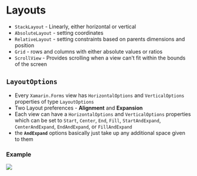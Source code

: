# Layouts
- `StackLayout` - Linearly, either horizontal or vertical
- `AbsoluteLayout` - setting coordinates
- `RelativeLayout` - setting constraints based on parents dimensions and position
- `Grid` - rows and columns with either absolute values or ratios
- `ScrollView` - Provides scrolling when a view can't fit within the bounds of the screen

## `LayoutOptions`
- Every `Xamarin.Forms` view has `HorizontalOptions` and `VerticalOptions` properties of type `LayoutOptions`
- Two Layout preferences - **Alignment** and **Expansion**
- Each view can have a `HorizontalOptions` and `VerticalOptions` properties which can be set to `Start`, `Center`, `End`, `Fill`, `StartAndExpand`, `CenterAndExpand`, `EndAndExpand`, or `FillAndExpand`
- the **`AndExpand`** options basically just take up any additional space given to them

### Example
![](Pasted%20image%2020250305093335.png)
